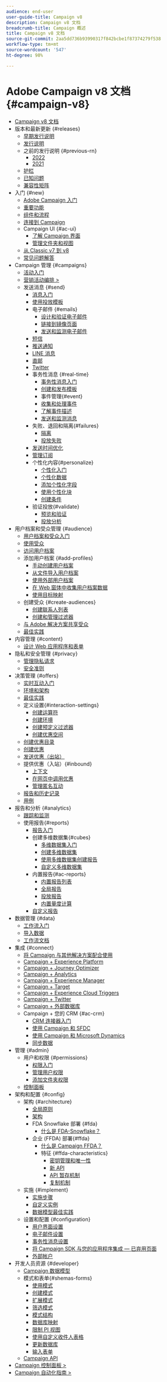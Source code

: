 ```yaml
---
audience: end-user
user-guide-title: Campaign v8
description: Campaign v8 文档
breadcrumb-title: Campaign 概述
title: Campaign v8 文档
source-git-commit: 2aa5dd736b93990317f842bcbe1f87374279f538
workflow-type: tm+mt
source-wordcount: '547'
ht-degree: 98%

---
```



# Adobe Campaign v8 文档 {#campaign-v8}

+ [Campaign v8 文档](campaign-home.md)
+ 版本和最新更新 {#releases}
   + [早期发行说明](start/e-release-notes.md)
   + [发行说明](start/release-notes.md)
   + 之前的发行说明 {#previous-rn}
      + [2022](start/release-notes-2022.md)
      + [2021](start/release-notes-2021.md)
   + [护栏](start/ac-guardrails.md)
   + [已知问题](start/known-issues.md)
   + [兼容性矩阵](start/compatibility-matrix.md)
+ 入门 {#new}
   + [Adobe Campaign 入门](start/get-started.md)
   + [重要功能](start/whats-new.md)
   + [组件和流程](start/ac-components.md)
   + [连接到 Campaign](start/connect.md)
   + Campaign UI {#ac-ui}
      + [了解 Campaign 界面](start/campaign-ui.md)
      + [管理文件夹和视图](audiences/folders-and-views.md)
   + [从 Classic v7 到 v8](start/v7-to-v8.md)
   + [常见问题解答](start/campaign-faq.md)
+ Campaign 管理 {#campaigns}
   + [活动入门](start/campaigns.md)
   + [营销活动编排 >](https://experienceleague.adobe.com/docs/campaign/automation/campaign-orchestration/set-up-campaigns.html?lang=zh-Hans)
   + 发送消息 {#send}
      + [消息入门](start/create-message.md)
      + [使用投放模板](send/create-templates.md)
      + 电子邮件 {#emails}
         + [设计和验证电子邮件](send/email.md)
         + [链接到镜像页面](send/mirror-page.md)
         + [发送和监测电子邮件](send/send.md)
      + [短信](send/sms.md)
      + [推送通知](send/push.md)
      + [LINE 消息](send/line.md)
      + [直邮](send/direct-mail.md)
      + [Twitter](send/twitter.md)
      + 事务性消息 {#real-time}
         + [事务性消息入门](send/transactional.md)
         + [创建和发布模板](send/transactional-template.md)
         + 事件管理{#event}
         + [收集和处理事件](send/event-processing.md)
         + [了解事件描述](send/event-description.md)
         + [发送和监测消息](send/delivery-execution.md)
      + 失败、退回和隔离{#failures}
         + [隔离](send/quarantines.md)
         + [投放失败](send/delivery-failures.md)
      + [发送时间优化](send/predictive.md)
      + [管理订阅](start/subscriptions.md)
      + 个性化内容{#personalize}
         + [个性化入门](send/personalize.md)
         + [个性化数据](send/personalization-data.md)
         + [添加个性化字段](send/personalization-fields.md)
         + [使用个性化块](send/personalization-blocks.md)
         + [创建条件](send/conditions.md)
      + 验证投放{#validate}
         + [预览和验证](send/preview-and-proof.md)
         + [投放分析](send/delivery-analysis.md)
+ 用户档案和受众管理 {#audience}
   + [用户档案和受众入门](audiences/gs-audiences.md)
   + [使用受众](start/audiences.md)
   + [访问用户档案](audiences/view-profiles.md)
   + 添加用户档案 {#add-profiles}
      + [手动创建用户档案](audiences/create-profiles.md)
      + [从文件导入用户档案](audiences/import-profiles.md)
      + [使用外部用户档案](audiences/external-profiles.md)
      + [在 Web 窗体中收集用户档案数据](audiences/collect-profiles.md)
      + [使用目标映射](audiences/target-mappings.md)
   + 创建受众 {#create-audiences}
      + [创建联系人列表](audiences/create-audiences.md)
      + [创建和管理过滤器](audiences/create-filters.md)
   + [与 Adobe 解决方案共享受众](start/shared-audiences.md)
   + [最佳实践](audiences/audiences-best-practices.md)
+ 内容管理 {#content}
   + [设计 Web 应用程序和表单](dev/webapps.md)
+ 隐私和安全管理 {#privacy}
   + [管理隐私请求](start/privacy.md)
   + [安全准则](config/security.md)
+ 决策管理 {#offers}
   + [实时互动入门](interaction/interaction.md)
   + [环境和架构](interaction/interaction-architecture.md)
   + [最佳实践](interaction/interaction-best-practices.md)
   + 定义设置{#interaction-settings}
      + [创建运算符](interaction/interaction-operators.md)
      + [创建环境](interaction/interaction-env.md)
      + [创建预定义过滤器](interaction/interaction-predefined-filters.md)
      + [创建优惠空间](interaction/interaction-offer-spaces.md)
   + [创建优惠目录](interaction/interaction-offer-catalog.md)
   + [创建优惠](interaction/interaction-offer.md)
   + [发送优惠（出站）](interaction/interaction-send-offers.md)
   + 提供优惠（入站）{#inbound}
      + [上下文](interaction/interaction-present-offers.md)
      + [在网页中调用优惠](interaction/interaction-integration.md)
      + [管理匿名互动](interaction/anonymous-interactions.md)
   + [报告和历史记录](interaction/interaction-tracking.md)
   + [用例](interaction/interaction-use-cases.md)
+ 报告和分析 {#analytics}
   + [跟踪和监测](start/tracking.md)
   + 使用报告{#reports}
      + [报告入门](reporting/gs-reporting.md)
      + 创建多维数据集{#cubes}
         + [多维数据集入门](reporting/gs-cubes.md)
         + [创建多维数据集](reporting/cube-indicators.md)
         + [使用多维数据集创建报告](reporting/cube-tables.md)
         + [自定义多维数据集](reporting/customize-cubes.md)
      + 内置报告{#ac-reports}
         + [内置报告列表](reporting/built-in-reports.md)
         + [全局报告](reporting/global-reports.md)
         + [投放报告](reporting/delivery-reports.md)
         + [内置量度计算](reporting/metrics-calculation.md)
      + [自定义报告](reporting/custom-reports.md)
+ 数据管理 {#data}
   + [工作流入门](config/workflows.md)
   + [导入数据](start/import.md)
   + [工作流文档](https://experienceleague.adobe.com/docs/campaign/automation/workflows/introduction/build-a-workflow.html?lang=zh-Hans)
+ 集成 {#connect}
   + [将 Campaign 与其他解决方案配合使用](connect/integration.md)
   + [Campaign + Experience Platform](connect/ac-aep.md)
   + [Campaign + Journey Optimizer](connect/ac-ajo.md)
   + [Campaign + Analytics](connect/ac-aa.md)
   + [Campaign + Experience Manager](connect/ac-aem.md)
   + [Campaign + Target](connect/ac-at.md)
   + [Campaign + Experience Cloud Triggers](connect/ac-triggers.md)
   + [Campaign + Twitter](connect/ac-tw.md)
   + [Campaign + 外部数据库](connect/fda.md)
   + Campaign + 您的 CRM {#ac-crm}
      + [CRM 连接器入门](connect/crm.md)
      + [使用 Campaign 和 SFDC](connect/ac-sfdc.md)
      + [使用 Campaign 和 Microsoft Dynamics](connect/ac-ms-dyn.md)
      + [同步数据](connect/crm-data-sync.md)
+ 管理 {#admin}
   + 用户和权限 {#permissions}
      + [权限入门](start/gs-permissions.md)
      + [管理用户权限](start/manage-permissions.md)
      + [添加文件夹权限](start/folder-permissions.md)
   + [控制面板](config/self-service.md)
+ 架构和配置 {#config}
   + 架构 {#architecture}
      + [全局原则](architecture/general-architecture.md)
      + [架构](architecture/architecture.md)
      + FDA Snowflake 部署 {#fda}
         + [什么是 FDA-Snowflake？](architecture/fda-deployment.md)
      + 企业 (FFDA) 部署{#ffda}
         + [什么是 Campaign FFDA？](architecture/enterprise-deployment.md)
         + 特征 {#ffda-characteristics}
            + [密钥管理和唯一性](architecture/keys.md)
            + [新 API](architecture/new-apis.md)
            + [API 暂存机制](architecture/staging.md)
            + [复制机制](architecture/replication.md)
   + 实施 {#implement}
      + [实施步骤](start/implement.md)
      + [自定义实例](dev/customize.md)
      + [数据模型最佳实践](dev/datamodel-best-practices.md)
   + 设置和配置 {#configuration}
      + [用户界面设置](config/ui-settings.md)
      + [电子邮件设置](config/email-settings.md)
      + [事务性消息设置](config/transactional-msg-settings.md)
      + [将 Campaign SDK 与您的应用程序集成  — 已弃用页面](config/push-config.md)
      + [外部帐户](config/external-accounts.md)
+ 开发人员资源 {#developer}
   + [Campaign 数据模型](dev/datamodel.md)
   + 模式和表单{#shemas-forms}
      + [使用模式](dev/schemas.md)
      + [创建模式](dev/create-schema.md)
      + [扩展模式](dev/extend-schema.md)
      + [筛选模式](dev/filter-schema.md)
      + [模式结构](dev/schema-structure.md)
      + [数据库映射](dev/database-mapping.md)
      + [限制 PI 视图](dev/restrict-pi-view.md)
      + [使用自定义收件人表格](dev/custom-recipient.md)
      + [更新数据库](dev/update-database-structure.md)
      + [输入表单](dev/forms.md)
   + [Campaign API](dev/api.md)
+ [Campaign 控制面板 >](https://experienceleague.adobe.com/docs/control-panel/using/control-panel-home.html?lang=zh-Hans)
+ [Campaign 自动化指南 >](https://experienceleague.adobe.com/docs/campaign/automation/home.html?lang=zh-Hans)
